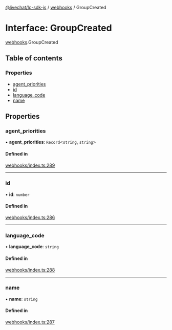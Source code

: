 [@livechat/lc-sdk-js](../README.md) / [webhooks](../modules/webhooks.md) / GroupCreated

# Interface: GroupCreated

[webhooks](../modules/webhooks.md).GroupCreated

## Table of contents

### Properties

- [agent\_priorities](webhooks.GroupCreated.md#agent_priorities)
- [id](webhooks.GroupCreated.md#id)
- [language\_code](webhooks.GroupCreated.md#language_code)
- [name](webhooks.GroupCreated.md#name)

## Properties

### agent\_priorities

• **agent\_priorities**: `Record`<`string`, `string`\>

#### Defined in

[webhooks/index.ts:289](https://github.com/livechat/lc-sdk-js/blob/10347df/src/webhooks/index.ts#L289)

___

### id

• **id**: `number`

#### Defined in

[webhooks/index.ts:286](https://github.com/livechat/lc-sdk-js/blob/10347df/src/webhooks/index.ts#L286)

___

### language\_code

• **language\_code**: `string`

#### Defined in

[webhooks/index.ts:288](https://github.com/livechat/lc-sdk-js/blob/10347df/src/webhooks/index.ts#L288)

___

### name

• **name**: `string`

#### Defined in

[webhooks/index.ts:287](https://github.com/livechat/lc-sdk-js/blob/10347df/src/webhooks/index.ts#L287)
